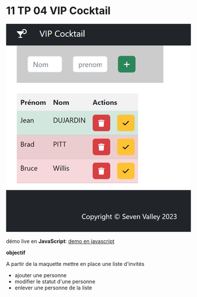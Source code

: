 # 11 TP 04 VIP Cocktail
![module-10](../img/11-vip.png) 

démo live en **JavaScript**:
[demo en javascript](https://seven-valley.github.io/formation-php-mai-2024/web/tp11/)
  
    
**objectif**
  
A partir de la maquette mettre en place une liste d'invités  
- ajouter une personne  
- modifier le statut d'une personne  
- enlever une personne de la liste  

